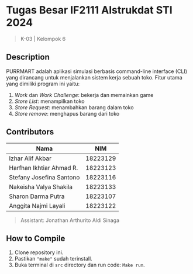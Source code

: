 # Tugas Besar IF2111 Alstrukdat STI 2024
> K-03 | Kelompok 6

## Description
PURRMART adalah aplikasi simulasi berbasis command-line interface (CLI) yang dirancang untuk menjalankan sistem kerja sebuah toko. Fitur utama yang dimiliki program ini yaitu:
1. _Work_ dan _Work Challenge_: bekerja dan memainkan game 
2. _Store List_: menampilkan toko
3. _Store Request_: menambahkan barang dalam toko
4. _Store remove_: menghapus barang dari toko

## Contributors
|            Nama          |   NIM    | 
|--------------------------|----------|
| Izhar Alif Akbar         | 18223129 |
| Harfhan Ikhtiar Ahmad R. | 18223123 | 
| Stefany Josefina Santono | 18223116 | 
| Nakeisha Valya Shakila   | 18223133 |
| Sharon Darma Putra       | 18223107 |
| Anggita Najmi Layali     | 18223122 |
> Assistant: Jonathan Arthurito Aldi Sinaga

## How to Compile
1. Clone repository ini.
2. Pastikan `"make"` sudah terinstall.
3. Buka terminal di `src` directory dan run code: `Make run`.
